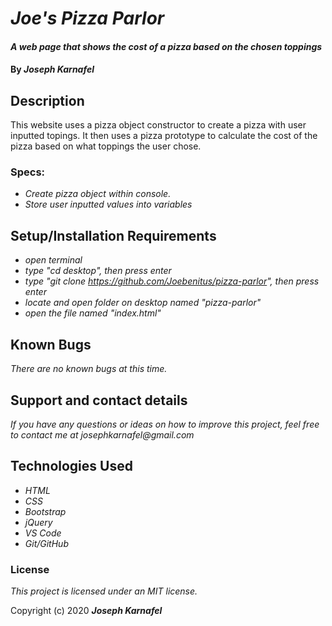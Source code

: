 # _Joe's Pizza Parlor_

#### _A web page that shows the cost of a pizza based on the chosen toppings_

#### By _**Joseph Karnafel**_

## Description

This website uses a pizza object constructor to create a pizza with user inputted topings. It then uses a pizza prototype to calculate the cost of the pizza based on what toppings the user chose.

### Specs:
* _Create pizza object within console._
* _Store user inputted values into variables_

## Setup/Installation Requirements

* _open terminal_
* _type "cd desktop", then press enter_
* _type "git clone https://github.com/Joebenitus/pizza-parlor", then press enter_
* _locate and open folder on desktop named "pizza-parlor"_
* _open the file named "index.html"_

## Known Bugs

_There are no known bugs at this time._

## Support and contact details

_If you have any questions or ideas on how to improve this project, feel free to contact me at josephkarnafel@gmail.com_

## Technologies Used

* _HTML_
* _CSS_
* _Bootstrap_
* _jQuery_
* _VS Code_
* _Git/GitHub_

### License

*This project is licensed under an MIT license.*

Copyright (c) 2020 **_Joseph Karnafel_**
